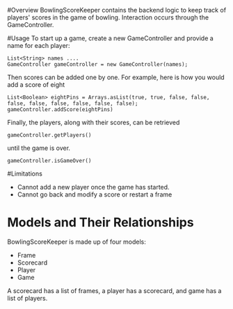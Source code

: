 #Overview
BowlingScoreKeeper contains the backend logic to keep track of players' scores in the game of bowling. 
Interaction occurs through the GameController.

#Usage
To start up a game, create a new GameController and provide a name for each player:
```aidl
List<String> names ....
GameController gameController = new GameController(names);
```
Then scores can be added one by one. For example, here is how you would add a score of eight
```aidl
List<Boolean> eightPins = Arrays.asList(true, true, false, false, false, false, false, false, false, false);
gameController.addScore(eightPins)
```
Finally, the players, along with their scores, can be retrieved
```aidl
gameController.getPlayers()
```

until the game is over.
```aidl
gameController.isGameOver()
```

#Limitations
+ Cannot add a new player once the game has started.
+ Cannot go back and modify a score or restart a frame

# Models and Their Relationships

BowlingScoreKeeper is made up of four models:
+ Frame
+ Scorecard
+ Player
+ Game

A scorecard has a list of frames, a player has a scorecard, and game has a list of players.


